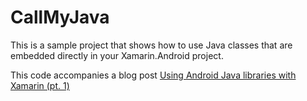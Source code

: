 # CallMyJava

This is a sample project that shows how to use Java classes that are embedded directly in your Xamarin.Android project.

This code accompanies a blog post [Using Android Java libraries with Xamarin (pt. 1)](https://www.committedcoder.com/using-android-java-libraries-with-xamarin-pt-1.html)
